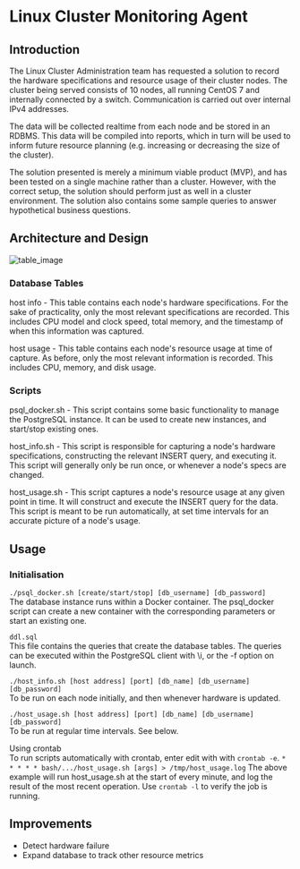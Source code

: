 # Linux Cluster Monitoring Agent
## Introduction
The Linux Cluster Administration team has requested a solution to record the hardware specifications and resource usage of their cluster nodes. The cluster being served consists of 10 nodes, all running CentOS 7 and internally connected by a switch. Communication is carried out over internal IPv4 addresses.

The data will be collected realtime from each node and be stored in an RDBMS. This data will be compiled into reports, which in turn will be used to inform future resource planning (e.g. increasing or decreasing the size of the cluster).

The solution presented is merely a minimum viable product (MVP), and has been tested on a single machine rather than a cluster. However, with the correct setup, the solution should perform just as well in a cluster environment. The solution also contains some sample queries to answer hypothetical business questions.

## Architecture and Design
![table_image](/assets/Diagram.png)
### Database Tables
host info - This table contains each node's hardware specifications. For the sake of practicality, only the most relevant specifications are recorded. This includes CPU model and clock speed, total memory, and the timestamp of when this information was captured.

host usage - This table contains each node's resource usage at time of capture. As before, only the most relevant information is recorded. This includes CPU, memory, and disk usage.

### Scripts
psql_docker.sh - This script contains some basic functionality to manage the PostgreSQL instance. It can be used to create new instances, and start/stop existing ones.

host_info.sh - This script is responsible for capturing a node's hardware specifications, constructing the relevant INSERT query, and executing it. This script will generally only be run once, or whenever a node's specs are changed.

host_usage.sh - This script captures a node's resource usage at any given point in time. It will construct and execute the INSERT query for the data. This script is meant to be run automatically, at set time intervals for an accurate picture of a node's usage.

## Usage
### Initialisation
`./psql_docker.sh [create/start/stop] [db_username] [db_password]`  
The database instance runs within a Docker container. The psql_docker script can create a new container with the corresponding parameters or start an existing one.

`ddl.sql`  
This file contains the queries that create the database tables. The queries can be executed within the PostgreSQL client with \i, or the -f option on launch.

`./host_info.sh [host address] [port] [db_name] [db_username] [db_password]`  
To be run on each node initially, and then whenever hardware is updated.

`./host_usage.sh [host address] [port] [db_name] [db_username] [db_password]`  
To be run at regular time intervals. See below.

Using crontab  
To run scripts automatically with crontab, enter edit with with `crontab -e`.
`* * * * * bash/.../host_usage.sh [args] > /tmp/host_usage.log`
The above example will run host_usage.sh at the start of every minute, and log the result of the most recent operation. Use `crontab -l` to verify the job is running.

## Improvements 
- Detect hardware failure
- Expand database to track other resource metrics

